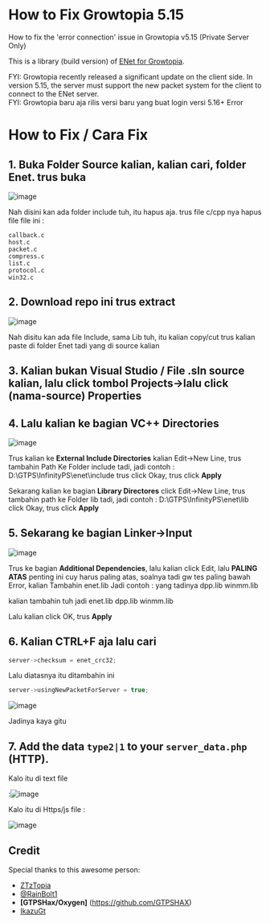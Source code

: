 # How to Fix Growtopia 5.15
How to fix the 'error connection' issue in Growtopia v5.15 (Private Server Only)

This is a library (build version) of [ENet for Growtopia](https://github.com/ZTzTopia/enet/tree/20193ae48ef4bf2e7829105d7f7c9f185e580619).

FYI: Growtopia recently released a significant update on the client side. In version 5.15, the server must support the new packet system for the client to connect to the ENet server.<br>
FYI: Growtopia baru aja rilis versi baru yang buat login versi 5.16+ Error

# How to Fix / Cara Fix


## 1. Buka Folder Source kalian, kalian cari, folder Enet. trus buka 


![image](https://github.com/user-attachments/assets/88fc4afe-390c-4e39-9831-0a195d5d9e8f)

Nah disini kan ada folder include tuh, itu hapus aja. trus file c/cpp nya hapus file file ini : 
```
callback.c
host.c
packet.c
compress.c
list.c
protocol.c
win32.c
```

## 2. Download repo ini trus extract

![image](https://github.com/user-attachments/assets/15b371aa-26f4-4730-abd4-26acc3743174)

Nah disitu kan ada file Include, sama Lib tuh, itu kalian copy/cut trus kalian paste di folder Enet tadi yang di source kalian

## 3. Kalian bukan Visual Studio / File .sln source kalian, lalu click tombol Projects->lalu click (nama-source) Properties

## 4. Lalu kalian ke bagian VC++ Directories
![image](https://github.com/user-attachments/assets/8704d039-b2e8-4505-a6df-cca808ee7676)

Trus kalian ke **External Include Directories** kalian Edit->New Line, trus tambahin Path Ke Folder include tadi, jadi contoh : 
D:\GTPS\InfinityPS\enet\include
trus click Okay, trus click **Apply**

Sekarang kalian ke bagian **Library Directores** click Edit->New Line, trus tambahin path ke Folder lib tadi, jadi contoh :
D:\GTPS\InfinityPS\enet\lib
click Okay, trus click **Apply**

## 5. Sekarang ke bagian **Linker->Input**
![image](https://github.com/user-attachments/assets/5631bf46-06c6-4067-9d61-fc9bd77b62d7)

Trus ke bagian **Additional Dependencies**, lalu kalian click Edit, lalu **PALING ATAS** penting ini cuy harus paling atas, soalnya tadi gw tes paling bawah Error, kalian Tambahin
enet.lib
Jadi contoh : yang tadinya
dpp.lib
winmm.lib

kalian tambahin tuh jadi
enet.lib
dpp.lib
winmm.lib

Lalu kalian click OK, trus **Apply**

## 6. Kalian CTRL+F aja lalu cari 	
```cpp
server->checksum = enet_crc32;
```
Lalu diatasnya itu ditambahin ini
```cpp
server->usingNewPacketForServer = true; 
```
![image](https://github.com/user-attachments/assets/ba441e62-6cbe-4912-aff6-e97195d21d2b)

Jadinya kaya gitu

## 7. Add the data `type2|1` to your `server_data.php` (HTTP).
Kalo itu di text file 

:![image](https://github.com/user-attachments/assets/da61cb7f-d396-4d6f-a70d-7210b8e1b479)

Kalo itu di Https/js file : 

![image](https://github.com/user-attachments/assets/994f26ad-e09a-488d-ab86-c577fa94db7c)




## Credit
Special thanks to this awesome person:
- [ZTzTopia](https://github.com/ZTzTopia)
- [@RainBolt1](https://t.me/RainBolt1)
- **[GTPSHax/Oxygen]** (https://github.com/GTPSHAX)
- [IkazuGt](https://github.com/ikazuGt)
